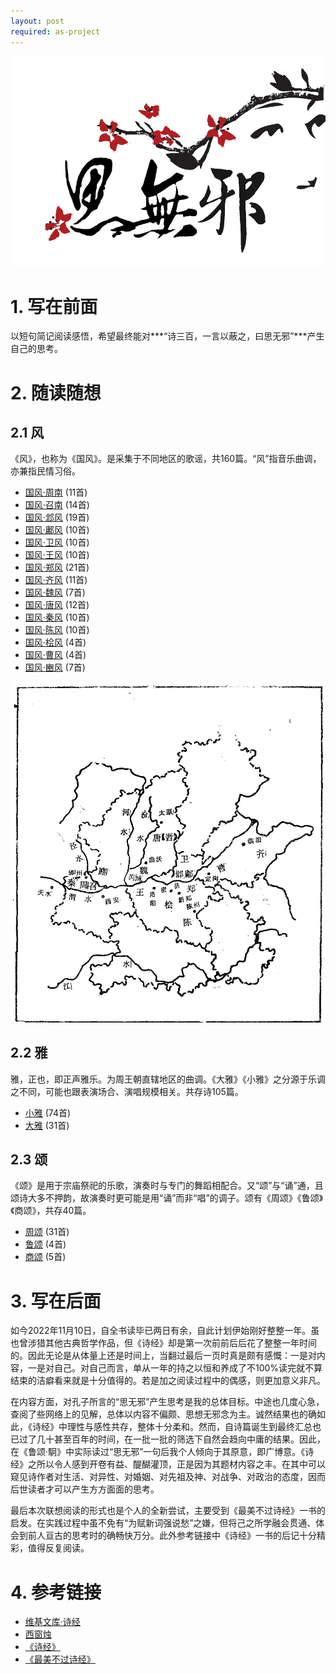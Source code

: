 ```yaml
---
layout: post
required: as-project
---
```


<div class="img-frame"><img src="/assets/src/shijing/思无邪.png"></div>

# 1. 写在前面

以短句简记阅读感悟，希望最终能对***“诗三百，一言以蔽之，曰思无邪”***产生自己的思考。

# 2. 随读随想

## 2.1 风

《风》，也称为《国风》。是采集于不同地区的歌谣，共160篇。“风”指音乐曲调，亦兼指民情习俗。

- [国风·周南](/2021/12/02/shijing-1-1.html) (11首)
- [国风·召南](/2021/12/09/shijing-1-2.html) (14首)
- [国风·邶风](/2021/12/17/shijing-1-3.html) (19首)
- [国风·鄘风](/2021/12/26/shijing-1-4.html) (10首)
- [国风·卫风](/2021/12/29/shijing-1-5.html) (10首)
- [国风·王风](/2022/01/03/shijing-1-6.html) (10首)
- [国风·郑风](/2022/05/08/shijing-1-7.html) (21首)
- [国风·齐风](/2022/06/12/shijing-1-8.html) (11首)
- [国风·魏风](/2022/06/23/shijing-1-9.html) (7首)
- [国风·唐风](/2022/07/09/shijing-1-10.html) (12首)
- [国风·秦风](/2022/07/27/shijing-1-11.html) (10首)
- [国风·陈风](/2022/08/16/shijing-1-12.html) (10首)
- [国风·桧风](/2022/09/10/shijing-1-13.html) (4首)
- [国风·曹风](/2022/09/12/shijing-1-14.html) (4首)
- [国风·豳风](/2022/09/17/shijing-1-15.html) (7首)

<div class="img-frame"><img src="/assets/src/shijing/十五国风地图.png"></div>

## 2.2 雅

雅，正也，即正声雅乐。为周王朝直辖地区的曲调。《大雅》《小雅》之分源于乐调之不同，可能也跟表演场合、演唱规模相关。共存诗105篇。

- [小雅](/2022/10/03/shijing-2-1.html) (74首)
- [大雅](/2022/11/01/shijing-2-2.html) (31首)

## 2.3 颂

《颂》是用于宗庙祭祀的乐歌，演奏时与专门的舞蹈相配合。又“颂”与“诵”通，且颂诗大多不押韵，故演奏时更可能是用“诵”而非“唱”的调子。颂有《周颂》《鲁颂》《商颂》，共存40篇。

- [周颂](/2022/11/08/shijing-3.html) (31首)
- [鲁颂](/2022/11/08/shijing-3.html) (4首)
- [商颂](/2022/11/08/shijing-3.html) (5首)

# 3. 写在后面

如今2022年11月10日，自全书读毕已两日有余，自此计划伊始刚好整整一年。虽也曾涉猎其他古典哲学作品，但《诗经》却是第一次前前后后花了整整一年时间的。因此无论是从体量上还是时间上，当翻过最后一页时真是颇有感慨：一是对内容，一是对自己。对自己而言，单从一年的持之以恒和养成了不100%读完就不算结束的洁癖看来就是十分值得的。若是加之阅读过程中的偶感，则更加意义非凡。

在内容方面，对孔子所言的“思无邪”产生思考是我的总体目标。中途也几度心急，查阅了些网络上的见解，总体以内容不偏颇、思想无邪念为主。诚然结果也的确如此，《诗经》中理性与感性共存，整体十分柔和。然而，自诗篇诞生到最终汇总也已过了几十甚至百年的时间，在一批一批的筛选下自然会趋向中庸的结果。因此，在《鲁颂·駉》中实际读过“思无邪”一句后我个人倾向于其原意，即广博意。《诗经》之所以令人感到开卷有益、醍醐灌顶，正是因为其题材内容之丰。在其中可以窥见诗作者对生活、对异性、对婚姻、对先祖及神、对战争、对政治的态度，因而后世读者才可以产生方方面面的思考。

最后本次联想阅读的形式也是个人的全新尝试，主要受到《最美不过诗经》一书的启发。在实践过程中虽不免有“为赋新词强说愁”之嫌，但将己之所学融会贯通、体会到前人亘古的思考时的确畅快万分。此外参考链接中《诗经》一书的后记十分精彩，值得反复阅读。

# 4. 参考链接

- [维基文库·诗经](https://zh.m.wikisource.org/zh-hans/詩經)
- [西窗烛](http://www.xcz.im)
- [《诗经》](https://book.douban.com/subject/30136325/)
- [《最美不过诗经》](https://book.douban.com/subject/27008938/)

